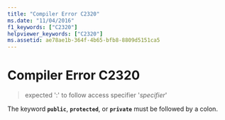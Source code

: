```yaml
---
title: "Compiler Error C2320"
ms.date: "11/04/2016"
f1_keywords: ["C2320"]
helpviewer_keywords: ["C2320"]
ms.assetid: ae78ae1b-364f-4b65-bfb8-8809d5151ca5
---
```

# Compiler Error C2320

> expected ':' to follow access specifier '*specifier*'

The keyword **`public`**, **`protected`**, or **`private`** must be followed by a colon.
